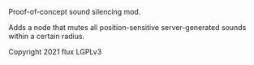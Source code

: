 Proof-of-concept sound silencing mod.

Adds a node that mutes all position-sensitive server-generated sounds within a certain radius.

Copyright 2021 flux
LGPLv3
